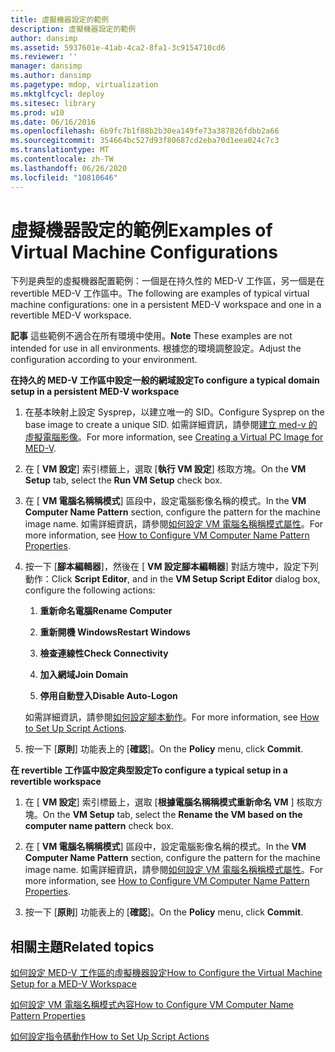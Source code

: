 ```yaml
---
title: 虛擬機器設定的範例
description: 虛擬機器設定的範例
author: dansimp
ms.assetid: 5937601e-41ab-4ca2-8fa1-3c9154710cd6
ms.reviewer: ''
manager: dansimp
ms.author: dansimp
ms.pagetype: mdop, virtualization
ms.mktglfcycl: deploy
ms.sitesec: library
ms.prod: w10
ms.date: 06/16/2016
ms.openlocfilehash: 6b9fc7b1f88b2b30ea149fe73a387826fdbb2a66
ms.sourcegitcommit: 354664bc527d93f80687cd2eba70d1eea024c7c3
ms.translationtype: MT
ms.contentlocale: zh-TW
ms.lasthandoff: 06/26/2020
ms.locfileid: "10810646"
---
```

# <span data-ttu-id="bfe53-103">虛擬機器設定的範例</span><span class="sxs-lookup"><span data-stu-id="bfe53-103">Examples of Virtual Machine Configurations</span></span>


<span data-ttu-id="bfe53-104">下列是典型的虛擬機器配置範例：一個是在持久性的 MED-V 工作區，另一個是在 revertible MED-V 工作區中。</span><span class="sxs-lookup"><span data-stu-id="bfe53-104">The following are examples of typical virtual machine configurations: one in a persistent MED-V workspace and one in a revertible MED-V workspace.</span></span>

<span data-ttu-id="bfe53-105">**記事** 這些範例不適合在所有環境中使用。</span><span class="sxs-lookup"><span data-stu-id="bfe53-105">**Note** These examples are not intended for use in all environments.</span></span> <span data-ttu-id="bfe53-106">根據您的環境調整設定。</span><span class="sxs-lookup"><span data-stu-id="bfe53-106">Adjust the configuration according to your environment.</span></span>

 

**<span data-ttu-id="bfe53-107">在持久的 MED-V 工作區中設定一般的網域設定</span><span class="sxs-lookup"><span data-stu-id="bfe53-107">To configure a typical domain setup in a persistent MED-V workspace</span></span>**

1.  <span data-ttu-id="bfe53-108">在基本映射上設定 Sysprep，以建立唯一的 SID。</span><span class="sxs-lookup"><span data-stu-id="bfe53-108">Configure Sysprep on the base image to create a unique SID.</span></span> <span data-ttu-id="bfe53-109">如需詳細資訊，請參閱[建立 med-v 的虛擬電腦影像](creating-a-virtual-pc-image-for-med-v.md#bkmk-howtoconfiguresysprepformedvimages)。</span><span class="sxs-lookup"><span data-stu-id="bfe53-109">For more information, see [Creating a Virtual PC Image for MED-V](creating-a-virtual-pc-image-for-med-v.md#bkmk-howtoconfiguresysprepformedvimages).</span></span>

2.  <span data-ttu-id="bfe53-110">在 [ **VM 設定**] 索引標籤上，選取 [**執行 VM 設定**] 核取方塊。</span><span class="sxs-lookup"><span data-stu-id="bfe53-110">On the **VM Setup** tab, select the **Run VM Setup** check box.</span></span>

3.  <span data-ttu-id="bfe53-111">在 [ **VM 電腦名稱稱模式**] 區段中，設定電腦影像名稱的模式。</span><span class="sxs-lookup"><span data-stu-id="bfe53-111">In the **VM Computer Name Pattern** section, configure the pattern for the machine image name.</span></span> <span data-ttu-id="bfe53-112">如需詳細資訊，請參閱[如何設定 VM 電腦名稱稱模式屬性](how-to-configure-vm-computer-name-pattern-propertiesmedvv2.md)。</span><span class="sxs-lookup"><span data-stu-id="bfe53-112">For more information, see [How to Configure VM Computer Name Pattern Properties](how-to-configure-vm-computer-name-pattern-propertiesmedvv2.md).</span></span>

4.  <span data-ttu-id="bfe53-113">按一下 [**腳本編輯器**]，然後在 [ **VM 設定腳本編輯器**] 對話方塊中，設定下列動作：</span><span class="sxs-lookup"><span data-stu-id="bfe53-113">Click **Script Editor**, and in the **VM Setup Script Editor** dialog box, configure the following actions:</span></span>

    1.  **<span data-ttu-id="bfe53-114">重新命名電腦</span><span class="sxs-lookup"><span data-stu-id="bfe53-114">Rename Computer</span></span>**

    2.  **<span data-ttu-id="bfe53-115">重新開機 Windows</span><span class="sxs-lookup"><span data-stu-id="bfe53-115">Restart Windows</span></span>**

    3.  **<span data-ttu-id="bfe53-116">檢查連線性</span><span class="sxs-lookup"><span data-stu-id="bfe53-116">Check Connectivity</span></span>**

    4.  **<span data-ttu-id="bfe53-117">加入網域</span><span class="sxs-lookup"><span data-stu-id="bfe53-117">Join Domain</span></span>**

    5.  **<span data-ttu-id="bfe53-118">停用自動登入</span><span class="sxs-lookup"><span data-stu-id="bfe53-118">Disable Auto-Logon</span></span>**

    <span data-ttu-id="bfe53-119">如需詳細資訊，請參閱[如何設定腳本動作](how-to-set-up-script-actions.md)。</span><span class="sxs-lookup"><span data-stu-id="bfe53-119">For more information, see [How to Set Up Script Actions](how-to-set-up-script-actions.md).</span></span>

5.  <span data-ttu-id="bfe53-120">按一下 [**原則**] 功能表上的 [**確認**]。</span><span class="sxs-lookup"><span data-stu-id="bfe53-120">On the **Policy** menu, click **Commit**.</span></span>

**<span data-ttu-id="bfe53-121">在 revertible 工作區中設定典型設定</span><span class="sxs-lookup"><span data-stu-id="bfe53-121">To configure a typical setup in a revertible workspace</span></span>**

1.  <span data-ttu-id="bfe53-122">在 [ **VM 設定**] 索引標籤上，選取 [**根據電腦名稱稱模式重新命名 VM** ] 核取方塊。</span><span class="sxs-lookup"><span data-stu-id="bfe53-122">On the **VM Setup** tab, select the **Rename the VM based on the computer name pattern** check box.</span></span>

2.  <span data-ttu-id="bfe53-123">在 [ **VM 電腦名稱稱模式**] 區段中，設定電腦影像名稱的模式。</span><span class="sxs-lookup"><span data-stu-id="bfe53-123">In the **VM Computer Name Pattern** section, configure the pattern for the machine image name.</span></span> <span data-ttu-id="bfe53-124">如需詳細資訊，請參閱[如何設定 VM 電腦名稱稱模式屬性](how-to-configure-vm-computer-name-pattern-propertiesmedvv2.md)。</span><span class="sxs-lookup"><span data-stu-id="bfe53-124">For more information, see [How to Configure VM Computer Name Pattern Properties](how-to-configure-vm-computer-name-pattern-propertiesmedvv2.md).</span></span>

3.  <span data-ttu-id="bfe53-125">按一下 [**原則**] 功能表上的 [**確認**]。</span><span class="sxs-lookup"><span data-stu-id="bfe53-125">On the **Policy** menu, click **Commit**.</span></span>

## <span data-ttu-id="bfe53-126">相關主題</span><span class="sxs-lookup"><span data-stu-id="bfe53-126">Related topics</span></span>


[<span data-ttu-id="bfe53-127">如何設定 MED-V 工作區的虛擬機器設定</span><span class="sxs-lookup"><span data-stu-id="bfe53-127">How to Configure the Virtual Machine Setup for a MED-V Workspace</span></span>](how-to-configure-the-virtual-machine-setup-for-a-med-v-workspacemedvv2.md)

[<span data-ttu-id="bfe53-128">如何設定 VM 電腦名稱模式內容</span><span class="sxs-lookup"><span data-stu-id="bfe53-128">How to Configure VM Computer Name Pattern Properties</span></span>](how-to-configure-vm-computer-name-pattern-propertiesmedvv2.md)

[<span data-ttu-id="bfe53-129">如何設定指令碼動作</span><span class="sxs-lookup"><span data-stu-id="bfe53-129">How to Set Up Script Actions</span></span>](how-to-set-up-script-actions.md)

 

 





